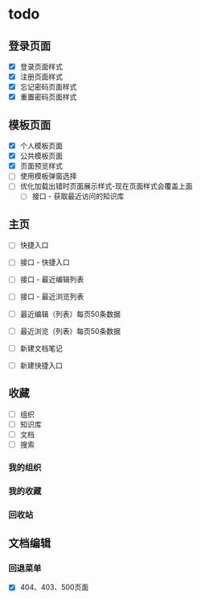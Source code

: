 # todo

## 登录页面

- [x] 登录页面样式
- [x] 注册页面样式
- [x] 忘记密码页面样式
- [x] 重置密码页面样式

## 模板页面

- [x] 个人模板页面
- [x] 公共模板页面
- [x] 页面预览样式
- [ ] 使用模板弹窗选择
- [ ] 优化加载出错时页面展示样式-现在页面样式会覆盖上面
  - [ ] 接口 - 获取最近访问的知识库

## 主页 

- [ ] 快捷入口
- [ ] 接口 - 快捷入口
- [ ] 接口 - 最近编辑列表
- [ ] 接口 - 最近浏览列表

- [ ] 最近编辑（列表）每页50条数据
- [ ] 最近浏览（列表）每页50条数据
- [ ] 新建文档笔记
- [ ] 新建快捷入口

## 收藏

- [ ] 组织
- [ ] 知识库
- [ ] 文档
- [ ] 搜索
### 我的组织

### 我的收藏

### 回收站

## 文档编辑

### 回退菜单

- [x] 404、403、500页面
